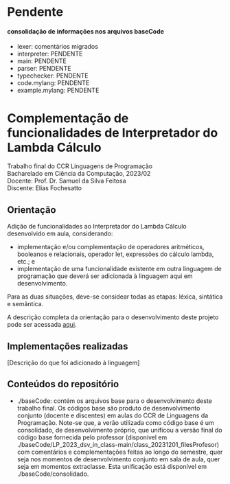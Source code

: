 # Pendente

#### consolidação de informações nos arquivos baseCode
- lexer: comentários migrados
- interpreter: PENDENTE
- main: PENDENTE
- parser: PENDENTE
- typechecker: PENDENTE
- code.mylang: PENDENTE
- example.mylang: PENDENTE




# Complementação de funcionalidades de Interpretador do Lambda Cálculo

Trabalho final do CCR Linguagens de Programação<br>
Bacharelado em Ciência da Computação, 2023/02<br>
Docente: Prof. Dr. Samuel da Silva Feitosa<br>
Discente: Elias Fochesatto

## Orientação 

Adição de funcionalidades ao Interpretador do Lambda Cálculo desenvolvido em aula, considerando:
- implementação e/ou complementação de operadores aritméticos, booleanos e relacionais, operador let, expressões do cálculo lambda, etc.; e 
- implementação de uma funcionalidade existente em outra linguagem de programação que deverá ser adicionada à linguagem aqui em desenvolvimento. 

Para as duas situações, deve-se considear todas as etapas: léxica, sintática e semântica.

A descrição completa da orientação para o desenvolvimento deste projeto pode ser acessada [aqui](). 

## Implementações realizadas

[Descrição do que foi adicionado à linguagem]

## Conteúdos do repositório

- ./baseCode: contém os arquivos base para o desenvolvimento deste trabalho final. Os códigos base são produto de desenvolvimento conjunto (docente e discentes) em aulas do CCR de Linguagens da Programação. Note-se que, a verão utilizada como código base é um consolidado, de desenvolvimento próprio, que unificou a versão final do código base fornecida pelo professor (disponível em ./baseCode/LP_2023_dsv_in_class-main/class_20231201_filesProfesor) com comentários e complementações feitas ao longo do semestre, quer seja nos momentos de desenvolvimento conjunto em sala de aula, quer seja em momentos extraclasse. Esta unificação está disponível em ./baseCode/consolidado.




